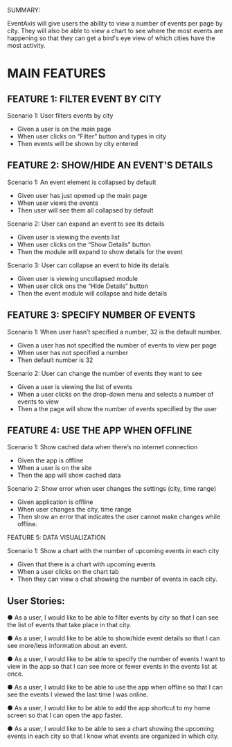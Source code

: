 
SUMMARY: 

EventAxis will give users the ability to view a number of events per page by city. They will also be able to view a chart to see where the most events
are happening so that they can get a bird's eye view of which cities have the most activity. 

# MAIN FEATURES


## FEATURE 1: FILTER EVENT BY CITY


Scenario 1: User filters events by city


* Given a user is on the main page
* When user clicks on “Filter” button and types in city
* Then events will be shown by city entered


## FEATURE 2: SHOW/HIDE AN EVENT'S DETAILS


Scenario 1: An event element is collapsed by default


* Given user has just opened up the main page
* When user views the events
* Then user will see them all collapsed by default


Scenario 2: User can expand an event to see its details


* Given user is viewing the events list
* When user clicks on the “Show Details” button
* Then the module will expand to show details for the event


Scenario 3: User can collapse an event to hide its details


* Given user is viewing uncollapsed module
* When user click ons the “HIde Details” button
* Then the event module will collapse and hide details

## FEATURE 3: SPECIFY NUMBER OF EVENTS


Scenario 1: When user hasn’t specified a number, 32 is the default number.

* Given a user has not specified the number of events to view per page
* When user has not specified a number
* Then default number is 32


Scenario 2: User can change the number of events they want to see


* Given a user is viewing the list of events 
* When a user clicks on the drop-down menu and selects a number of events to view
* Then a the page will show the number of events specified by the user


## FEATURE 4: USE THE APP WHEN OFFLINE
Scenario 1: Show cached data when there’s no internet connection


* Given the app is offline
* When a user is on the site
* Then the app will show cached data


Scenario 2: Show error when user changes the settings (city, time range)


* Given application is offline
* When user changes the city, time range
* Then show an error that indicates the user cannot make changes while offline.

FEATURE 5: DATA VISUALIZATION

Scenario 1: Show a chart with the number of upcoming events in each city

* Given that there is a chart with upcoming events
* When a user clicks on the chart tab
* Then they can view a chat showing the number of events in each city. 


## User Stories:

● As a user, I would like to be able to filter events by city so that I can see the list of events that
take place in that city.

● As a user, I would like to be able to show/hide event details so that I can see more/less
information about an event.

● As a user, I would like to be able to specify the number of events I want to view in the app so
that I can see more or fewer events in the events list at once.

● As a user, I would like to be able to use the app when offline so that I can see the events I
viewed the last time I was online.

● As a user, I would like to be able to add the app shortcut to my home screen so that I can
open the app faster.

● As a user, I would like to be able to see a chart showing the upcoming events in each city so
that I know what events are organized in which city.

